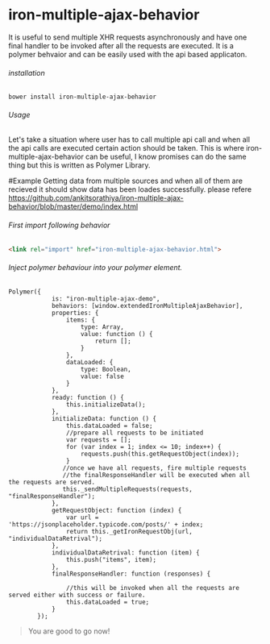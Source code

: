# iron-multiple-ajax-behavior
It is useful to send multiple XHR requests asynchronously and have one final handler to be invoked after all the requests are executed.
It is a polymer behvaior and can be easily used with the api based applicaton.

###### installation
```
bower install iron-multiple-ajax-behavior
```
###### Usage

Let's take a situation where user has to call multiple api call and when all the api calls are executed certain action should be taken.
This is where iron-multiple-ajax-behavior can be useful, I know promises can do the same thing but this is written as Polymer Library.

#Example
Getting data from multiple sources and when all of them are recieved it should show data has been loades successfully.
please refere https://github.com/ankitsorathiya/iron-multiple-ajax-behavior/blob/master/demo/index.html

###### First import following behavior
```html
<link rel="import" href="iron-multiple-ajax-behavior.html">
```
###### Inject polymer behaviour into your polymer element.

```
Polymer({
            is: "iron-multiple-ajax-demo",
            behaviors: [window.extendedIronMultipleAjaxBehavior],
            properties: {
                items: {
                    type: Array,
                    value: function () {
                        return [];
                    }
                },
                dataLoaded: {
                    type: Boolean,
                    value: false
                }
            },
            ready: function () {
                this.initializeData();
            },
            initializeData: function () {
                this.dataLoaded = false;
                //prepare all requests to be initiated
                var requests = [];
                for (var index = 1; index <= 10; index++) {
                    requests.push(this.getRequestObject(index));
                }
               //once we have all requests, fire multiple requests
               //the finalResponseHandler will be executed when all the requests are served.
               this._sendMultipleRequests(requests, "finalResponseHandler");
            },
            getRequestObject: function (index) {
                var url = 'https://jsonplaceholder.typicode.com/posts/' + index;
                return this._getIronRequestObj(url, "individualDataRetrival");
            },
            individualDataRetrival: function (item) {
                this.push("items", item);
            },
            finalResponseHandler: function (responses) {
            
                //this will be invoked when all the requests are served either with success or failure.
                this.dataLoaded = true;
            }
        });
 ```
> You are good to go now!
